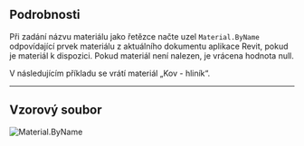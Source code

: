 ## Podrobnosti
Při zadání názvu materiálu jako řetězce načte uzel `Material.ByName` odpovídající prvek materiálu z aktuálního dokumentu aplikace Revit, pokud je materiál k dispozici. Pokud materiál není nalezen, je vrácena hodnota null.

V následujícím příkladu se vrátí materiál „Kov - hliník“.
___
## Vzorový soubor

![Material.ByName](./Revit.Elements.Material.ByName_img.jpg)
